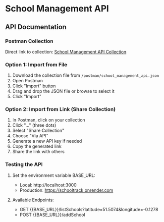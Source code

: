 # School Management API

## API Documentation

### Postman Collection
Direct link to collection: [School Management API Collection](your-generated-postman-link-here)

### Option 1: Import from File
1. Download the collection file from `/postman/school_management_api.json`
2. Open Postman
3. Click "Import" button
4. Drag and drop the JSON file or browse to select it
5. Click "Import"

### Option 2: Import from Link (Share Collection)
1. In Postman, click on your collection
2. Click "..." (three dots)
3. Select "Share Collection"
4. Choose "Via API"
5. Generate a new API key if needed
6. Copy the generated link
7. Share the link with others

### Testing the API
1. Set the environment variable BASE_URL:
   - Local: http://localhost:3000
   - Production: https://schooltrack.onrender.com

2. Available Endpoints:
   - GET {{BASE_URL}}/listSchools?latitude=51.5074&longitude=-0.1278
   - POST {{BASE_URL}}/addSchool
